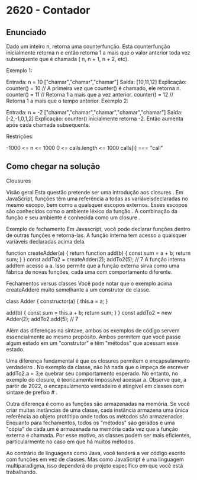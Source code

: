 # 2620 - Contador

## Enunciado

Dado um inteiro n, retorna uma counterfunção. Esta counterfunção inicialmente retorna n e então retorna 1 a mais que o valor anterior toda vez subsequente que é chamada ( n, n + 1, n + 2, etc).

Exemplo 1:

Entrada:
n = 10
["chamar","chamar","chamar"]
Saída: [10,11,12]
Explicação:
counter() = 10 // A primeira vez que counter() é chamado, ele retorna n.
counter() = 11 // Retorna 1 a mais que a vez anterior.
counter() = 12 // Retorna 1 a mais que o tempo anterior.
Exemplo 2:

Entrada:
n = -2
["chamar","chamar","chamar","chamar","chamar"]
Saída: [-2,-1,0,1,2]
Explicação: counter() inicialmente retorna -2. Então aumenta após cada chamada subsequente.

Restrições:

-1000 <= n <= 1000
0 <= calls.length <= 1000
calls[i] === "call"

## Como chegar na solução

Clousures

Visão geral
Esta questão pretende ser uma introdução aos closures . Em JavaScript, funções têm uma referência a todas as variáveis ​​declaradas no mesmo escopo, bem como a quaisquer escopos externos. Esses escopos são conhecidos como o ambiente léxico da função . A combinação da função e seu ambiente é conhecida como um closure .

Exemplo de fechamento
Em Javascript, você pode declarar funções dentro de outras funções e retorná-las. A função interna tem acesso a quaisquer variáveis ​​declaradas acima dela.

function createAdder(a) {
return function add(b) {
const sum = a + b;
return sum;
}
}
const addTo2 = createAdder(2);
addTo2(5); // 7
A função interna addtem acesso a a. Isso permite que a função externa sirva como uma fábrica de novas funções, cada uma com comportamento diferente.

Fechamentos versus classes
Você pode notar que o exemplo acima createAdderé muito semelhante a um construtor de classe.

class Adder {
constructor(a) {
this.a = a;
}

add(b) {
const sum = this.a + b;
return sum;
}
}
const addTo2 = new Adder(2);
addTo2.add(5); // 7

Além das diferenças na sintaxe, ambos os exemplos de código servem essencialmente ao mesmo propósito. Ambos permitem que você passe algum estado em um "construtor" e têm "métodos" que acessam esse estado.

Uma diferença fundamental é que os closures permitem o encapsulamento verdadeiro . No exemplo da classe, não há nada que o impeça de escrever addTo2.a = 3;e quebrar seu comportamento esperado. No entanto, no exemplo do closure, é teoricamente impossível acessar a. Observe que, a partir de 2022, o encapsulamento verdadeiro é atingível em classes com sintaxe de prefixo # .

Outra diferença é como as funções são armazenadas na memória. Se você criar muitas instâncias de uma classe, cada instância armazena uma única referência ao objeto protótipo onde todos os métodos são armazenados. Enquanto para fechamentos, todos os "métodos" são gerados e uma "cópia" de cada um é armazenada na memória cada vez que a função externa é chamada. Por esse motivo, as classes podem ser mais eficientes, particularmente no caso em que há muitos métodos.

Ao contrário de linguagens como Java, você tenderá a ver código escrito com funções em vez de classes. Mas como JavaScript é uma linguagem multiparadigma, isso dependerá do projeto específico em que você está trabalhando.
